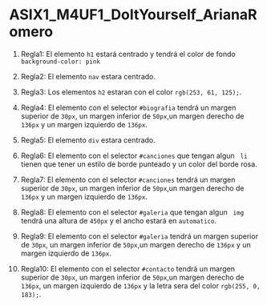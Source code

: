 # ASIX1_M4UF1_DoItYourself_ArianaRomero
1. Regla1: El elemento `h1` estará centrado y tendrá el color de fondo `background-color: pink`

2. Regla2: El elemento `nav` estara centrado.  

3. Regla3: Los elementos `h2` estaran con el color `rgb(253, 61, 125);`.

4. Regla4: El elemento con el selector `#biografia` tendrá un margen superior de `30px`, un margen inferior de `50px`,un margen derecho de `136px` y un margen izquierdo de `136px`.

5. Regla5: El elemento `div` estara centrado. 

6. Regla6: El elemento con el selector `#canciones` que tengan algun ` li` tienen que tener un estilo de borde punteado y un color del borde rosa.

7. Regla7: El elemento con el selector `#canciones`  tendrá un margen superior de `30px`, un margen inferior de `50px`,un margen derecho de `136px` y un margen izquierdo de `136px`.

8. Regla8: El elemento con el selector `#galeria` que tengan algun ` img` tendrá una altura de `450px` y el ancho estará en `automatico`.

9. Regla9: El elemento con el selector `#galeria`  tendrá un margen superior de `30px`, un margen inferior de `50px`,un margen derecho de `136px` y un margen izquierdo de `136px`.

10. Regla10: El elemento con el selector `#contacto`  tendrá un margen superior de `30px`, un margen inferior de `50px`,un margen derecho de `136px`, un margen izquierdo de `136px` y la letra sera del color `rgb(255, 0, 183);`.